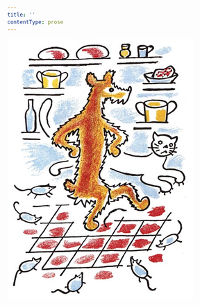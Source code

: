 ```yaml
---
title: ''
contentType: prose
---
```


<section>

![povidani_o_pejskovi_a_kocicce_011](./resources/povidani_o_pejskovi_a_kocicce_011.jpg)

</section>
